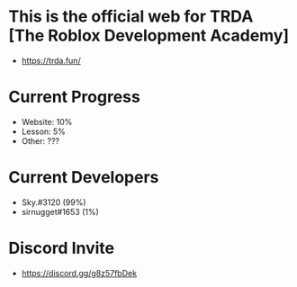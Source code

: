 # This is the official web for TRDA [The Roblox Development Academy]
- https://trda.fun/

# Current Progress
- Website: 10%
- Lesson: 5%
- Other: ???

# Current Developers
- Sky.#3120 (99%)
- sirnugget#1653 (1%)

# Discord Invite
- https://discord.gg/g8z57fbDek
